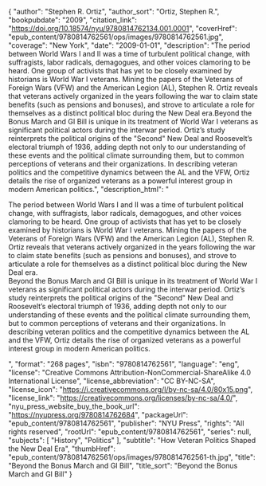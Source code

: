 {
  "author": "Stephen R. Ortiz",
  "author_sort": "Ortiz, Stephen R.",
  "bookpubdate": "2009",
  "citation_link": "https://doi.org/10.18574/nyu/9780814762134.001.0001",
  "coverHref": "epub_content/9780814762561/ops/images/9780814762561.jpg",
  "coverage": "New York",
  "date": "2009-01-01",
  "description": "The period between World Wars I and II was a time of turbulent political change, with suffragists, labor radicals, demagogues, and other voices clamoring to be heard. One group of activists that has yet to be closely examined by historians is World War I veterans. Mining the papers of the Veterans of Foreign Wars (VFW) and the American Legion (AL), Stephen R. Ortiz reveals that veterans actively organized in the years following the war to claim state benefits (such as pensions and bonuses), and strove to articulate a role for themselves as a distinct political bloc during the New Deal era.Beyond the Bonus March and GI Bill is unique in its treatment of World War I veterans as significant political actors during the interwar period. Ortiz’s study reinterprets the political origins of the \"Second\" New Deal and Roosevelt’s electoral triumph of 1936, adding depth not only to our understanding of these events and the political climate surrounding them, but to common perceptions of veterans and their organizations. In describing veteran politics and the competitive dynamics between the AL and the VFW, Ortiz details the rise of organized veterans as a powerful interest group in modern American politics.",
  "description_html": "<p>The period between World Wars I and II was a time of turbulent political change, with suffragists, labor radicals, demagogues, and other voices clamoring to be heard. One group of activists that has yet to be closely examined by historians is World War I veterans. Mining the papers of the Veterans of Foreign Wars (VFW) and the American Legion (AL), Stephen R. Ortiz reveals that veterans actively organized in the years following the war to claim state benefits (such as pensions and bonuses), and strove to articulate a role for themselves as a distinct political bloc during the New Deal era.<br>Beyond the Bonus March and GI Bill is unique in its treatment of World War I veterans as significant political actors during the interwar period. Ortiz’s study reinterprets the political origins of the \"Second\" New Deal and Roosevelt’s electoral triumph of 1936, adding depth not only to our understanding of these events and the political climate surrounding them, but to common perceptions of veterans and their organizations. In describing veteran politics and the competitive dynamics between the AL and the VFW, Ortiz details the rise of organized veterans as a powerful interest group in modern American politics.</p>",
  "format": "268 pages",
  "isbn": "9780814762561",
  "language": "eng",
  "license": "Creative Commons Attribution-NonCommercial-ShareAlike 4.0 International License",
  "license_abbreviation": "CC BY-NC-SA",
  "license_icon": "https://i.creativecommons.org/l/by-nc-sa/4.0/80x15.png",
  "license_link": "https://creativecommons.org/licenses/by-nc-sa/4.0/",
  "nyu_press_website_buy_the_book_url": "https://nyupress.org/9780814762684",
  "packageUrl": "epub_content/9780814762561",
  "publisher": "NYU Press",
  "rights": "All rights reserved",
  "rootUrl": "epub_content/9780814762561",
  "series": null,
  "subjects": [
    "History",
    "Politics"
  ],
  "subtitle": "How Veteran Politics Shaped the New Deal Era",
  "thumbHref": "epub_content/9780814762561/ops/images/9780814762561-th.jpg",
  "title": "Beyond the Bonus March and GI Bill",
  "title_sort": "Beyond the Bonus March and GI Bill"
}
